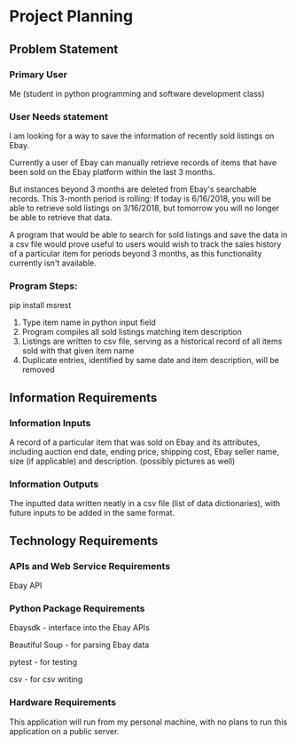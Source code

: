 # Project Planning

## Problem Statement

### Primary User
Me (student in python programming and software development class)

### User Needs statement

I am looking for a way to save the information of recently sold listings on Ebay.

Currently a user of Ebay can manually retrieve records of items
that have been sold on the Ebay platform within the last 3 months.

But instances beyond 3 months are deleted from Ebay's searchable records. This 3-month period
is rolling: If today is 6/16/2018, you will be able to retrieve sold listings on 3/16/2018, but 
tomorrow you will no longer be able to retrieve that data.

A program that would be able to search for sold listings and save the data in a 
csv file would prove useful to users would wish to track the sales history of a particular item 
for periods beyond 3 months, as this functionality currently isn't available.

### Program Steps:

pip install msrest

1. Type item name in python input field
2. Program compiles all sold listings matching item description
3. Listings are written to csv file, serving as a historical record of all items sold with that given item name
4. Duplicate entries, identified by same date and item description, will be removed

## Information Requirements

### Information Inputs

A record of a particular item that was sold on Ebay and its attributes, including auction end date, ending price, 
shipping cost, Ebay seller name, size (if applicable) and description. (possibly pictures as well)

### Information Outputs
The inputted data written neatly in a csv file (list of data dictionaries), with future inputs to be added
in the same format.

## Technology Requirements

### APIs and Web Service Requirements
Ebay API

### Python Package Requirements
Ebaysdk - interface into the Ebay APIs

Beautiful Soup - for parsing Ebay data

pytest - for testing 

csv - for csv writing

### Hardware Requirements
This application will run from my personal machine, with no plans to run this application
on a public server.

